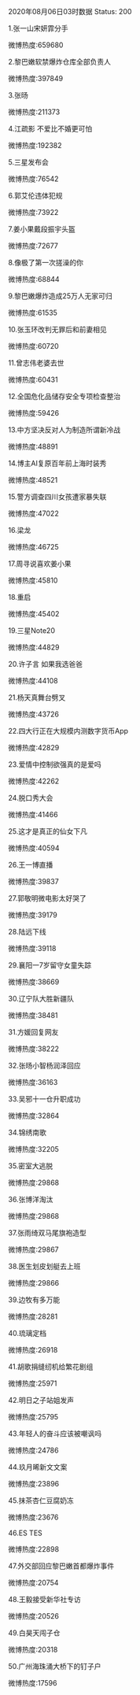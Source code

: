 2020年08月06日03时数据
Status: 200

1.张一山宋妍霏分手

微博热度:659680

2.黎巴嫩软禁爆炸仓库全部负责人

微博热度:397849

3.张旸

微博热度:211373

4.江疏影 不爱比不婚更可怕

微博热度:192382

5.三星发布会

微博热度:76542

6.郭艾伦违体犯规

微博热度:73922

7.姜小果戴段振宇头盔

微博热度:72677

8.像极了第一次搓澡的你

微博热度:68844

9.黎巴嫩爆炸造成25万人无家可归

微博热度:61535

10.张玉环改判无罪后和前妻相见

微博热度:60720

11.曾志伟老婆去世

微博热度:60431

12.全国危化品储存安全专项检查整治

微博热度:59426

13.中方坚决反对人为制造所谓新冷战

微博热度:48891

14.博主AI复原百年前上海时装秀

微博热度:48521

15.警方调查四川女孩遭家暴失联

微博热度:47022

16.梁龙

微博热度:46725

17.周寻说喜欢姜小果

微博热度:45810

18.重启

微博热度:45402

19.三星Note20

微博热度:44829

20.许子言 如果我选爸爸

微博热度:44108

21.杨天真舞台劈叉

微博热度:43726

22.四大行正在大规模内测数字货币App

微博热度:42829

23.爱情中控制欲强真的是爱吗

微博热度:42262

24.脱口秀大会

微博热度:41466

25.这才是真正的仙女下凡

微博热度:40594

26.王一博直播

微博热度:39837

27.郭敬明微电影太好哭了

微博热度:39179

28.陆远下线

微博热度:39118

29.襄阳一7岁留守女童失踪

微博热度:38669

30.辽宁队大胜新疆队

微博热度:38481

31.方媛回复网友

微博热度:38222

32.张旸小智杨润泽回应

微博热度:36163

33.吴邪十一仓升职成功

微博热度:32864

34.锦绣南歌

微博热度:32205

35.密室大逃脱

微博热度:29868

36.张博洋淘汰

微博热度:29868

37.张雨绮双马尾旗袍造型

微博热度:29867

38.医生划皮划艇去上班

微博热度:29866

39.边牧有多万能

微博热度:28281

40.琉璃定档

微博热度:26918

41.胡歌捐缝纫机给繁花剧组

微博热度:25971

42.明日之子站姐发声

微博热度:25795

43.年轻人的奋斗应该被嘲讽吗

微博热度:24786

44.玖月晞新文文案

微博热度:23896

45.抹茶杏仁豆腐奶冻

微博热度:23676

46.ES TES

微博热度:22898

47.外交部回应黎巴嫩首都爆炸事件

微博热度:20754

48.王毅接受新华社专访

微博热度:20526

49.白昊天闯子仓

微博热度:20318

50.广州海珠涌大桥下的钉子户

微博热度:17596

